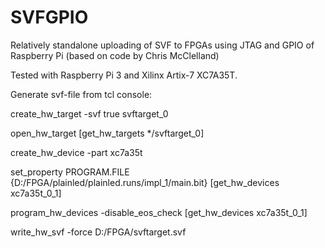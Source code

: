 # SVFGPIO
Relatively standalone uploading of SVF to FPGAs using JTAG and GPIO of Raspberry Pi (based on code by Chris McClelland)

Tested with Raspberry Pi 3 and Xilinx Artix-7 XC7A35T.


Generate svf-file from tcl console:

create_hw_target -svf true svftarget_0

open_hw_target [get_hw_targets */svftarget_0]

create_hw_device -part xc7a35t

set_property PROGRAM.FILE {D:/FPGA/plainled/plainled.runs/impl_1/main.bit} [get_hw_devices xc7a35t_0_1]

program_hw_devices -disable_eos_check [get_hw_devices xc7a35t_0_1]

write_hw_svf -force D:/FPGA/svftarget.svf
